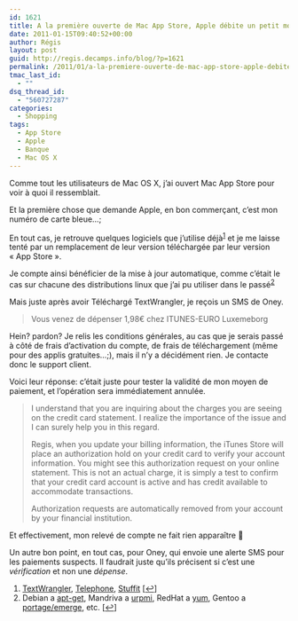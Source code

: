 ```yaml
---
id: 1621
title: A la première ouverte de Mac App Store, Apple débite un petit montant
date: 2011-01-15T09:40:52+00:00
author: Régis
layout: post
guid: http://regis.decamps.info/blog/?p=1621
permalink: /2011/01/a-la-premiere-ouverte-de-mac-app-store-apple-debite-un-petit-montant/
tmac_last_id:
  - ""
dsq_thread_id:
  - "560727287"
categories:
  - Shopping
tags:
  - App Store
  - Apple
  - Banque
  - Mac OS X
---
```

Comme tout les utilisateurs de Mac OS X, j’ai ouvert Mac App Store pour voir à quoi il ressemblait.

Et la première chose que demande Apple, en bon commerçant, c’est mon numéro de carte bleue…;

En tout cas, je retrouve quelques logiciels que j’utilise déjà<sup><a href="#footnote_0_1621" id="identifier_0_1621" class="footnote-link footnote-identifier-link" title="TextWrangler, Telephone, Stuffit">1</a></sup> et je me laisse tenté par un remplacement de leur version téléchargée par leur version « App Store ».

Je compte ainsi bénéficier de la mise à jour automatique, comme c’était le cas sur chacune des distributions linux que j’ai pu utiliser dans le passé<sup><a href="#footnote_1_1621" id="identifier_1_1621" class="footnote-link footnote-identifier-link" title="Debian a apt-get, Mandriva a urpmi, RedHat a yum, Gentoo a portage/emerge, etc.">2</a></sup>

Mais juste après avoir Téléchargé TextWrangler, je reçois un SMS de Oney.

> Vous venez de dépenser 1,98€ chez ITUNES-EURO Luxemeborg

Hein? pardon? Je relis les conditions générales, au cas que je serais passé à côté de frais d’activation du compte, de frais de téléchargement (même pour des applis gratuites…;), mais il n’y a décidément rien. Je contacte donc le support client.

Voici leur réponse: c’était juste pour tester la validité de mon moyen de paiement, et l’opération sera immédiatement annulée.

> I understand that you are inquiring about the charges you are seeing on the credit card statement. I realize the importance of the issue and I can surely help you in this regard.
> 
> Regis, when you update your billing information, the iTunes Store will place an authorization hold on your credit card to verify your account information. You might see this authorization request on your online statement. This is not an actual charge, it is simply a test to confirm that your credit card account is active and has credit available to accommodate transactions.
> 
> Authorization requests are automatically removed from your account by your financial institution.

Et effectivement, mon relevé de compte ne fait rien apparaître 🙂

Un autre bon point, en tout cas, pour Oney, qui envoie une alerte SMS pour les paiements suspects. Il faudrait juste qu’ils précisent si c’est une _vérification_ et non une _dépense_.

<ol class="footnotes">
  <li id="footnote_0_1621" class="footnote">
    <a href="http://www.barebones.com/products/textwrangler/">TextWrangler</a>, <a href="http://code.google.com/p/telephone/">Telephone</a>, <a href="http://www.stuffit.com/mac-expander.html">Stuffit</a> [<a href="#identifier_0_1621" class="footnote-link footnote-back-link">&#8617;</a>]
  </li>
  <li id="footnote_1_1621" class="footnote">
    Debian a <a href="http://www.debian.org/doc/manuals/apt-howto/">apt-get</a>, Mandriva a <a href="http://wiki.mandriva.com/fr/Installer_et_supprimer_des_logiciels">urpmi</a>, RedHat a <a href="https://access.redhat.com/kb/docs/DOC-9935">yum</a>, Gentoo a <a href="http://www.gentoo.org/doc/en/handbook/handbook-x86.xml?part=2&#038;chap=1">portage/emerge</a>, etc. [<a href="#identifier_1_1621" class="footnote-link footnote-back-link">&#8617;</a>]
  </li>
</ol>
